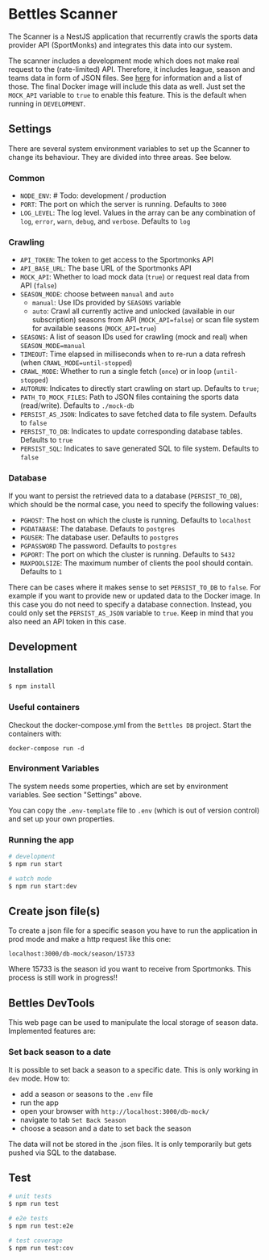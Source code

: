 # Bettles Scanner

The Scanner is a NestJS application that recurrently crawls the sports data provider API (SportMonks) and integrates this data into our system. 

The scanner includes a development mode which does not make real request to the (rate-limited) API. Therefore, it includes league, season and teams data in form of JSON files. See [here](./mock-db/README.md) for information and a list of those. The final Docker image will include this data as well. Just set the `MOCK_API` variable to `true` to enable this feature. This is the default when running in `DEVELOPMENT`.

## Settings

There are several system environment variables to set up the Scanner to change its behaviour. They are divided into three areas. See below.

### Common

- `NODE_ENV`: # Todo: development / production
- `PORT`: The port on which the server is running. Defaults to `3000`
- `LOG_LEVEL`: The log level. Values in the array can be any combination of `log`, `error`, `warn`, `debug`, and `verbose`. Defaults to `log`

### Crawling

- `API_TOKEN`: The token to get access to the Sportmonks API
- `API_BASE_URL`: The base URL of the Sportmonks API
- `MOCK_API`: Whether to load mock data (`true`) or request real data from API (`false`)
- `SEASON_MODE`: choose between `manual` and `auto`
  - `manual`: Use IDs provided by `SEASONS` variable
  - `auto`: Crawl all currently active and unlocked (available in our subscription) seasons from API (`MOCK_API=false`) or scan file system for available seasons (`MOCK_API=true`)
- `SEASONS`: A list of season IDs used for crawling (mock and real) when `SEASON_MODE=manual`
- `TIMEOUT`: Time elapsed in milliseconds when to re-run a data refresh (when `CRAWL_MODE=until-stopped`)
- `CRAWL_MODE`: Whether to run a single fetch (`once`) or in loop (`until-stopped`)
- `AUTORUN`: Indicates to directly start crawling on start up. Defaults to `true`;
- `PATH_TO_MOCK_FILES`: Path to JSON files containing the sports data (read/write). Defaults to `./mock-db`
- `PERSIST_AS_JSON`: Indicates to save fetched data to file system. Defaults to `false`
- `PERSIST_TO_DB`: Indicates to update corresponding database tables. Defaults to `true`
- `PERSIST_SQL`: Indicates to save generated SQL to file system. Defaults to `false`

### Database

If you want to persist the retrieved data to a database (`PERSIST_TO_DB`), which should be the normal case, you need to specify the following values:

- `PGHOST`: The host on which the cluste is running. Defaults to `localhost`
- `PGDATABASE`: The database. Defauts to `postgres`
- `PGUSER`: The database user. Defaults to `postgres`
- `PGPASSWORD` The password. Defaults to `postgres`
- `PGPORT`: The port on which the cluster is running. Defaults to `5432`
- `MAXPOOLSIZE`: The maximum number of clients the pool should contain. Defaults to `1`

There can be cases where it makes sense to set `PERSIST_TO_DB` to `false`. For example if you want to provide new or updated data to the Docker image. In this case you do not need to specify a database connection. Instead, you could only set the `PERSIST_AS_JSON` variable to `true`. Keep in mind that you also need an API token in this case.

## Development

### Installation

```bash
$ npm install
```

### Useful containers

Checkout the docker-compose.yml from the `Bettles DB` project. Start the containers with:

```
docker-compose run -d
```

### Environment Variables

The system needs some properties, which are set by environment variables. See section "Settings" above.

You can copy the `.env-template` file to `.env` (which is out of version control) and set up your own properties.

### Running the app

```bash
# development
$ npm run start

# watch mode
$ npm run start:dev
```

## Create json file(s)

To create a json file for a specific season you have to run the application in prod mode and make a http request like this one:

```
localhost:3000/db-mock/season/15733
```

Where 15733 is the season id you want to receive from Sportmonks.
This process is still work in progress!!

## Bettles DevTools

This web page can be used to manipulate the local storage of season data. Implemented features are:

### Set back season to a date

It is possible to set back a season to a specific date. This is only working in `dev` mode.
How to:

- add a season or seasons to the `.env` file
- run the app
- open your browser with `http://localhost:3000/db-mock/`
- navigate to tab `Set Back Season`
- choose a season and a date to set back the season

The data will not be stored in the .json files. It is only temporarily but gets pushed via SQL to the database.

## Test

```bash
# unit tests
$ npm run test

# e2e tests
$ npm run test:e2e

# test coverage
$ npm run test:cov
```
